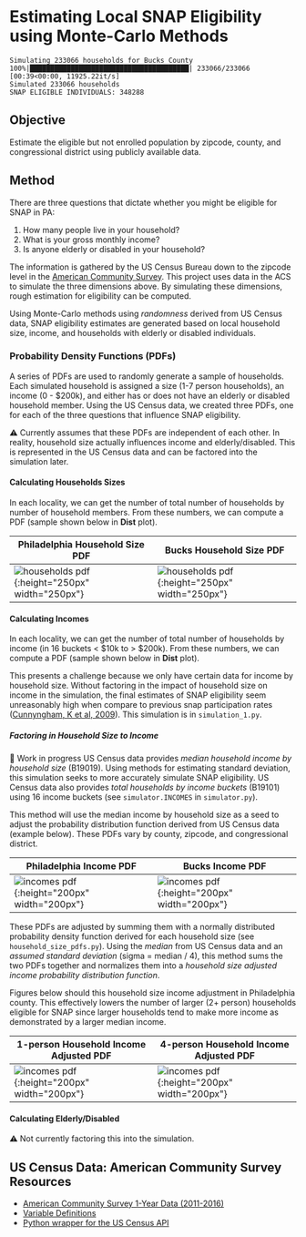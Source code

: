 # Estimating Local SNAP Eligibility using Monte-Carlo Methods

```
Simulating 233066 households for Bucks County
100%|███████████████████████████████████████| 233066/233066 [00:39<00:00, 11925.22it/s]
Simulated 233066 households
SNAP ELIGIBLE INDIVIDUALS: 348288
````

## Objective
Estimate the eligible but not enrolled population by zipcode, county, and congressional district using publicly available data.

## Method
There are three questions that dictate whether you might be eligible for SNAP in PA:

1. How many people live in your household?
2. What is your gross monthly income?
3. Is anyone elderly or disabled in your household?

The information is gathered by the US Census Bureau down to the zipcode level in the [American Community Survey](https://www.census.gov/data/developers/data-sets/acs-1year.html). This project uses data in the ACS to simulate the three dimensions above. By simulating these dimensions, rough estimation for eligibility can be computed.

Using Monte-Carlo methods using _randomness_ derived from US Census data, SNAP eligibility estimates are generated based on local household size, income, and households with elderly or disabled individuals.

### Probability Density Functions (PDFs)
A series of PDFs are used to randomly generate a sample of households. Each simulated household is assigned a size (1-7 person households), an income (0 - $200k), and either has or does not have an elderly or disabled household member. Using the US Census data, we created three PDFs, one for each of the three questions that influence SNAP eligibility.

:warning: Currently assumes that these PDFs are independent of each other. In reality, household size actually influences income and elderly/disabled. This is represented in the US Census data and can be factored into the simulation later.

#### Calculating Households Sizes
In each locality, we can get the number of total number of households by number of household members. From these numbers, we can compute a PDF (sample shown below in **Dist** plot).

| Philadelphia Household Size PDF | Bucks Household Size PDF |
| --- |---|
| ![households pdf](./images/households_phila_pdf.png){:height="250px" width="250px"} | ![households pdf](./images/households_bucks_pdf.png){:height="250px" width="250px"} |

#### Calculating Incomes
In each locality, we can get the number of total number of households by income (in 16 buckets < $10k to > $200k). From these numbers, we can compute a PDF (sample shown below in **Dist** plot).

This presents a challenge because we only have certain data for income by household size. Without factoring in the impact of household size on income in the simulation, the final estimates of SNAP eligibility seem unreasonably high when compare to previous snap participation rates ([Cunnyngham, K et al, 2009](https://www.mathematica-mpr.com/-/media/publications/pdfs/nutrition/fns09rates.pdf)). This simulation is in `simulation_1.py`.

##### Factoring in Household Size to Income
:construction: Work in progress
US Census data provides _median household income by household size_ (B19019). Using methods for estimating standard deviation, this simulation seeks to more accurately simulate SNAP eligibility. US Census data also provides _total households by income buckets_ (B19101) using 16 income buckets (see `simulator.INCOMES` in `simulator.py`).

This method will use the median income by household size as a seed to adjust the probability distribution function derived from US Census data (example below). These PDFs vary by county, zipcode, and congressional district.

| Philadelphia Income PDF | Bucks Income PDF |
| --- |---|
| ![incomes pdf](./images/incomes_phila_pdf.png){:height="200px" width="200px"} | ![incomes pdf](./images/incomes_bucks_pdf.png){:height="200px" width="200px"} |

These PDFs are adjusted by summing them with a normally distributed probability density function derived for each household size (see `household_size_pdfs.py`). Using the _median_ from US Census data and an _assumed standard deviation_ (sigma = median / 4), this method sums the two PDFs together and normalizes them into a _household size adjusted income probability distribution function_.

Figures below should this household size income adjustment in Philadelphia county. This effectively lowers the number of larger (2+ person) households eligible for SNAP since larger households tend to make more income as demonstrated by a larger median income.

| 1-person Household Income Adjusted PDF | 4-person Household Income Adjusted PDF  |
| --- |---|
| ![incomes pdf](./images/adjusted_income_pdf_phila_1.png){:height="200px" width="200px"} | ![incomes pdf](./images/adjusted_income_pdf_phila_4.png){:height="200px" width="200px"} |


#### Calculating Elderly/Disabled
:warning: Not currently factoring this into the simulation.

## US Census Data: American Community Survey Resources
* [American Community Survey 1-Year Data (2011-2016)](https://www.census.gov/data/developers/data-sets/acs-1year.html)
* [Variable Definitions](https://api.census.gov/data/2016/acs/acs1/variables.html)
* [Python wrapper for the US Census API](https://github.com/datamade/census)
